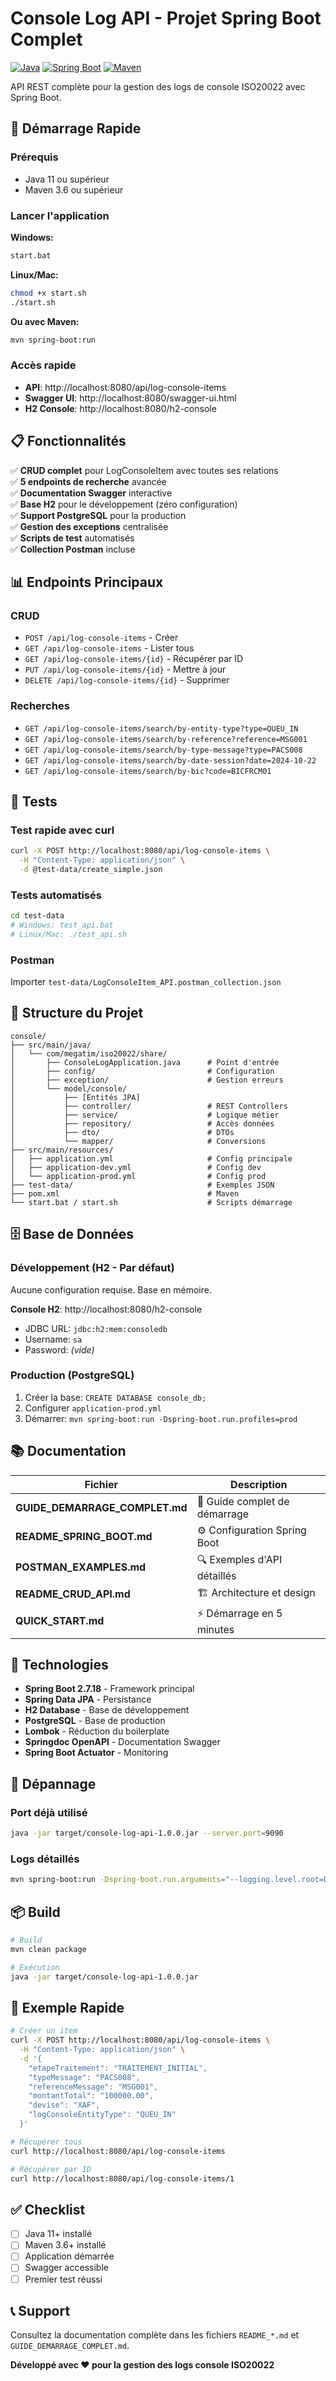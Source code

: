 # Console Log API - Projet Spring Boot Complet

[![Java](https://img.shields.io/badge/Java-11+-orange.svg)](https://adoptium.net/)
[![Spring Boot](https://img.shields.io/badge/Spring%20Boot-2.7.18-brightgreen.svg)](https://spring.io/projects/spring-boot)
[![Maven](https://img.shields.io/badge/Maven-3.6+-blue.svg)](https://maven.apache.org/)

API REST complète pour la gestion des logs de console ISO20022 avec Spring Boot.

## 🚀 Démarrage Rapide

### Prérequis
- Java 11 ou supérieur
- Maven 3.6 ou supérieur

### Lancer l'application

**Windows:**
```bash
start.bat
```

**Linux/Mac:**
```bash
chmod +x start.sh
./start.sh
```

**Ou avec Maven:**
```bash
mvn spring-boot:run
```

### Accès rapide
- **API**: http://localhost:8080/api/log-console-items
- **Swagger UI**: http://localhost:8080/swagger-ui.html
- **H2 Console**: http://localhost:8080/h2-console

## 📋 Fonctionnalités

✅ **CRUD complet** pour LogConsoleItem avec toutes ses relations  
✅ **5 endpoints de recherche** avancée  
✅ **Documentation Swagger** interactive  
✅ **Base H2** pour le développement (zéro configuration)  
✅ **Support PostgreSQL** pour la production  
✅ **Gestion des exceptions** centralisée  
✅ **Scripts de test** automatisés  
✅ **Collection Postman** incluse  

## 📊 Endpoints Principaux

### CRUD
- `POST /api/log-console-items` - Créer
- `GET /api/log-console-items` - Lister tous
- `GET /api/log-console-items/{id}` - Récupérer par ID
- `PUT /api/log-console-items/{id}` - Mettre à jour
- `DELETE /api/log-console-items/{id}` - Supprimer

### Recherches
- `GET /api/log-console-items/search/by-entity-type?type=QUEU_IN`
- `GET /api/log-console-items/search/by-reference?reference=MSG001`
- `GET /api/log-console-items/search/by-type-message?type=PACS008`
- `GET /api/log-console-items/search/by-date-session?date=2024-10-22`
- `GET /api/log-console-items/search/by-bic?code=BICFRCM01`

## 🧪 Tests

### Test rapide avec curl
```bash
curl -X POST http://localhost:8080/api/log-console-items \
  -H "Content-Type: application/json" \
  -d @test-data/create_simple.json
```

### Tests automatisés
```bash
cd test-data
# Windows: test_api.bat
# Linux/Mac: ./test_api.sh
```

### Postman
Importer `test-data/LogConsoleItem_API.postman_collection.json`

## 📁 Structure du Projet

```
console/
├── src/main/java/
│   └── com/megatim/iso20022/share/
│       ├── ConsoleLogApplication.java      # Point d'entrée
│       ├── config/                         # Configuration
│       ├── exception/                      # Gestion erreurs
│       └── model/console/
│           ├── [Entités JPA]
│           ├── controller/                 # REST Controllers
│           ├── service/                    # Logique métier
│           ├── repository/                 # Accès données
│           ├── dto/                        # DTOs
│           └── mapper/                     # Conversions
├── src/main/resources/
│   ├── application.yml                     # Config principale
│   ├── application-dev.yml                 # Config dev
│   └── application-prod.yml                # Config prod
├── test-data/                              # Exemples JSON
├── pom.xml                                 # Maven
└── start.bat / start.sh                    # Scripts démarrage
```

## 🗄️ Base de Données

### Développement (H2 - Par défaut)
Aucune configuration requise. Base en mémoire.

**Console H2**: http://localhost:8080/h2-console
- JDBC URL: `jdbc:h2:mem:consoledb`
- Username: `sa`
- Password: *(vide)*

### Production (PostgreSQL)
1. Créer la base: `CREATE DATABASE console_db;`
2. Configurer `application-prod.yml`
3. Démarrer: `mvn spring-boot:run -Dspring-boot.run.profiles=prod`

## 📚 Documentation

| Fichier | Description |
|---------|-------------|
| **GUIDE_DEMARRAGE_COMPLET.md** | 📖 Guide complet de démarrage |
| **README_SPRING_BOOT.md** | ⚙️ Configuration Spring Boot |
| **POSTMAN_EXAMPLES.md** | 🔍 Exemples d'API détaillés |
| **README_CRUD_API.md** | 🏗️ Architecture et design |
| **QUICK_START.md** | ⚡ Démarrage en 5 minutes |

## 🔧 Technologies

- **Spring Boot 2.7.18** - Framework principal
- **Spring Data JPA** - Persistance
- **H2 Database** - Base de développement
- **PostgreSQL** - Base de production
- **Lombok** - Réduction du boilerplate
- **Springdoc OpenAPI** - Documentation Swagger
- **Spring Boot Actuator** - Monitoring

## 🐛 Dépannage

### Port déjà utilisé
```bash
java -jar target/console-log-api-1.0.0.jar --server.port=9090
```

### Logs détaillés
```bash
mvn spring-boot:run -Dspring-boot.run.arguments="--logging.level.root=DEBUG"
```

## 📦 Build

```bash
# Build
mvn clean package

# Exécution
java -jar target/console-log-api-1.0.0.jar
```

## 🎯 Exemple Rapide

```bash
# Créer un item
curl -X POST http://localhost:8080/api/log-console-items \
  -H "Content-Type: application/json" \
  -d '{
    "etapeTraitement": "TRAITEMENT_INITIAL",
    "typeMessage": "PACS008",
    "referenceMessage": "MSG001",
    "montantTotal": "100000.00",
    "devise": "XAF",
    "logConsoleEntityType": "QUEU_IN"
  }'

# Récupérer tous
curl http://localhost:8080/api/log-console-items

# Récupérer par ID
curl http://localhost:8080/api/log-console-items/1
```

## ✅ Checklist

- [ ] Java 11+ installé
- [ ] Maven 3.6+ installé
- [ ] Application démarrée
- [ ] Swagger accessible
- [ ] Premier test réussi

## 📞 Support

Consultez la documentation complète dans les fichiers `README_*.md` et `GUIDE_DEMARRAGE_COMPLET.md`.


**Développé avec ❤️ pour la gestion des logs console ISO20022**
